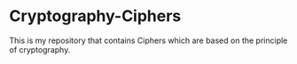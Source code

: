 # Cryptography-Ciphers
This is my repository that contains Ciphers which are based on the principle of cryptography.
